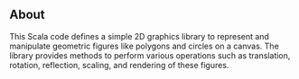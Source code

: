 ## About 
This Scala code defines a simple 2D graphics library to represent and manipulate geometric figures like polygons and circles on a canvas. The library provides methods to perform various operations such as translation, rotation, reflection, scaling, and rendering of these figures.
